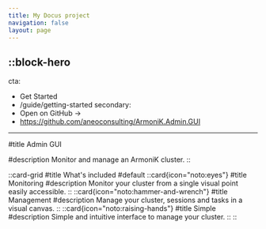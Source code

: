 ```yaml
---
title: My Docus project
navigation: false
layout: page
---
```


::block-hero
---
cta:
  - Get Started
  - /guide/getting-started
secondary:
  - Open on GitHub →
  - https://github.com/aneoconsulting/ArmoniK.Admin.GUI
---

#title
Admin GUI

#description
Monitor and manage an ArmoniK cluster.
::

::card-grid
#title
What's included
#default
  ::card{icon="noto:eyes"}
  #title
  Monitoring
  #description
  Monitor your cluster from a single visual point easily accessible.
  ::
  ::card{icon="noto:hammer-and-wrench"}
  #title
  Management
  #description
  Manage your cluster, sessions and tasks in a visual canvas.
  ::
  ::card{icon="noto:raising-hands"}
  #title
  Simple
  #description
  Simple and intuitive interface to manage your cluster.
  ::
::
